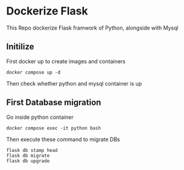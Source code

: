 # Dockerize Flask
This Repo dockerize Flask framwork of Python, alongside with Mysql

## Initilize
First docker up to create images and containers
```
docker compose up -d
```

Then check whether python and mysql container is up

## First Database migration
Go inside python container
```
docker compose exec -it python bash
```

Then execute these command to migrate DBs
```
flask db stamp head
flask db migrate
flask db upgrade
```